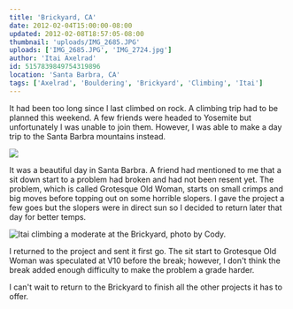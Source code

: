 ```yaml
---
title: 'Brickyard, CA'
date: 2012-02-04T15:00:00-08:00
updated: 2012-02-08T18:57:05-08:00
thumbnail: 'uploads/IMG_2685.JPG'
uploads: ['IMG_2685.JPG', 'IMG_2724.jpg']
author: 'Itai Axelrad'
id: 5157839849754319896
location: 'Santa Barbra, CA'
tags: ['Axelrad', 'Bouldering', 'Brickyard', 'Climbing', 'Itai']
---
```


It had been too long since I last climbed on rock. A climbing trip had to be planned this weekend. A few friends were headed to Yosemite but unfortunately I was unable to join them. However, I was able to make a day trip to the Santa Barbra mountains instead.

![](uploads/IMG_2685.JPG)

It was a beautiful day in Santa Barbra. A friend had mentioned to me that a sit down start to a problem had broken and had not been resent yet. The problem, which is called Grotesque Old Woman, starts on small crimps and big moves before topping out on some horrible slopers. I gave the project a few goes but the slopers were in direct sun so I decided to return later that day for better temps.

![Itai climbing a moderate at the Brickyard, photo by Cody.](uploads/IMG_2724.jpg)

I returned to the project and sent it first go. The sit start to Grotesque Old Woman was speculated at V10 before the break; however, I don't think the break added enough difficulty to make the problem a grade harder.

I can't wait to return to the Brickyard to finish all the other projects it has to offer.
